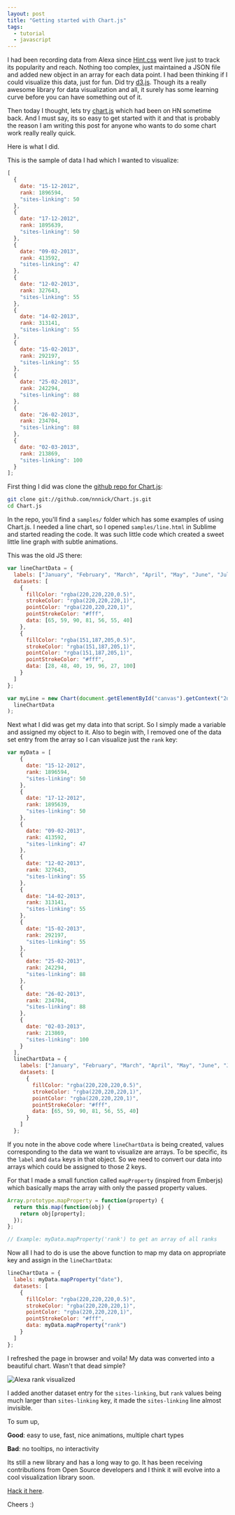 ```yaml
---
layout: post
title: "Getting started with Chart.js"
tags:
  - tutorial
  - javascript
---
```


I had been recording data from Alexa since [Hint.css](http://kushagragour.in/lab/hint/) went live just to track its popularity and reach. Nothing too complex, just maintained a JSON file and added new object in an array for each data point. I had been thinking if I could visualize this data, just for fun. Did try [d3.js](http://d3js.org/). Though its a really awesome library for data visualization and all, it surely has some learning curve before you can have something out of it.

Then today I thought, lets try [chart.js](http://www.chartjs.org/) which had been on HN sometime back. And I must say, its so easy to get started with it and that is probably the reason I am writing this post for anyone who wants to do some chart work really really quick.

Here is what I did.

This is the sample of data I had which I wanted to visualize:

```js
[
  {
    date: "15-12-2012",
    rank: 1896594,
    "sites-linking": 50
  },
  {
    date: "17-12-2012",
    rank: 1895639,
    "sites-linking": 50
  },
  {
    date: "09-02-2013",
    rank: 413592,
    "sites-linking": 47
  },
  {
    date: "12-02-2013",
    rank: 327643,
    "sites-linking": 55
  },
  {
    date: "14-02-2013",
    rank: 313141,
    "sites-linking": 55
  },
  {
    date: "15-02-2013",
    rank: 292197,
    "sites-linking": 55
  },
  {
    date: "25-02-2013",
    rank: 242294,
    "sites-linking": 88
  },
  {
    date: "26-02-2013",
    rank: 234704,
    "sites-linking": 88
  },
  {
    date: "02-03-2013",
    rank: 213869,
    "sites-linking": 100
  }
];
```

First thing I did was clone the [github repo for Chart.js](https://github.com/nnnick/Chart.js):

```bash
git clone git://github.com/nnnick/Chart.js.git
cd Chart.js
```

In the repo, you'll find a <code>samples/</code> folder which has some examples of using Chart.js. I needed a line chart, so I opened <code>samples/line.html</code> in Sublime and started reading the code. It was such little code which created a sweet little line graph with subtle animations.

This was the old JS there:

```js
var lineChartData = {
  labels: ["January", "February", "March", "April", "May", "June", "July"],
  datasets: [
    {
      fillColor: "rgba(220,220,220,0.5)",
      strokeColor: "rgba(220,220,220,1)",
      pointColor: "rgba(220,220,220,1)",
      pointStrokeColor: "#fff",
      data: [65, 59, 90, 81, 56, 55, 40]
    },
    {
      fillColor: "rgba(151,187,205,0.5)",
      strokeColor: "rgba(151,187,205,1)",
      pointColor: "rgba(151,187,205,1)",
      pointStrokeColor: "#fff",
      data: [28, 48, 40, 19, 96, 27, 100]
    }
  ]
};

var myLine = new Chart(document.getElementById("canvas").getContext("2d")).Line(
  lineChartData
);
```

Next what I did was get my data into that script. So I simply made a variable and assigned my object to it. Also to begin with, I removed one of the data set entry from the array so I can visualize just the <code>rank</code> key:

```js
var myData = [
    {
      date: "15-12-2012",
      rank: 1896594,
      "sites-linking": 50
    },
    {
      date: "17-12-2012",
      rank: 1895639,
      "sites-linking": 50
    },
    {
      date: "09-02-2013",
      rank: 413592,
      "sites-linking": 47
    },
    {
      date: "12-02-2013",
      rank: 327643,
      "sites-linking": 55
    },
    {
      date: "14-02-2013",
      rank: 313141,
      "sites-linking": 55
    },
    {
      date: "15-02-2013",
      rank: 292197,
      "sites-linking": 55
    },
    {
      date: "25-02-2013",
      rank: 242294,
      "sites-linking": 88
    },
    {
      date: "26-02-2013",
      rank: 234704,
      "sites-linking": 88
    },
    {
      date: "02-03-2013",
      rank: 213869,
      "sites-linking": 100
    }
  ],
  lineChartData = {
    labels: ["January", "February", "March", "April", "May", "June", "July"],
    datasets: [
      {
        fillColor: "rgba(220,220,220,0.5)",
        strokeColor: "rgba(220,220,220,1)",
        pointColor: "rgba(220,220,220,1)",
        pointStrokeColor: "#fff",
        data: [65, 59, 90, 81, 56, 55, 40]
      }
    ]
  };
```

If you note in the above code where <code>lineChartData</code> is being created, values corresponding to the data we want to visualize are arrays. To be specific, its the <code>label</code> and <code>data</code> keys in that object. So we need to convert our data into arrays which could be assigned to those 2 keys.

For that I made a small function called <code>mapProperty</code> (inspired from Emberjs) which basically maps the array with only the passed property values.

```js
Array.prototype.mapProperty = function(property) {
  return this.map(function(obj) {
    return obj[property];
  });
};

// Example: myData.mapProperty('rank') to get an array of all ranks
```

Now all I had to do is use the above function to map my data on appropriate key and assign in the <code>lineChartData</code>:

```js
lineChartData = {
  labels: myData.mapProperty("date"),
  datasets: [
    {
      fillColor: "rgba(220,220,220,0.5)",
      strokeColor: "rgba(220,220,220,1)",
      pointColor: "rgba(220,220,220,1)",
      pointStrokeColor: "#fff",
      data: myData.mapProperty("rank")
    }
  ]
};
```

I refreshed the page in browser and voila! My data was converted into a beautiful chart. Wasn't that dead simple?

<img src="/images/2013/rank-chart.png" alt="Alexa rank visualized" title="Alexa rank chart" />

I added another dataset entry for the <code>sites-linking</code>, but <code>rank</code> values being much larger than <code>sites-linking</code> key, it made the <code>sites-linking</code> line almost invisible.

To sum up,

**Good**: easy to use, fast, nice animations, multiple chart types

**Bad**: no tooltips, no interactivity

Its still a new library and has a long way to go. It has been receiving contributions from Open Source developers and I think it will evolve into a cool visualization library soon.

[Hack it here](https://github.com/nnnick/Chart.js).

Cheers :)
